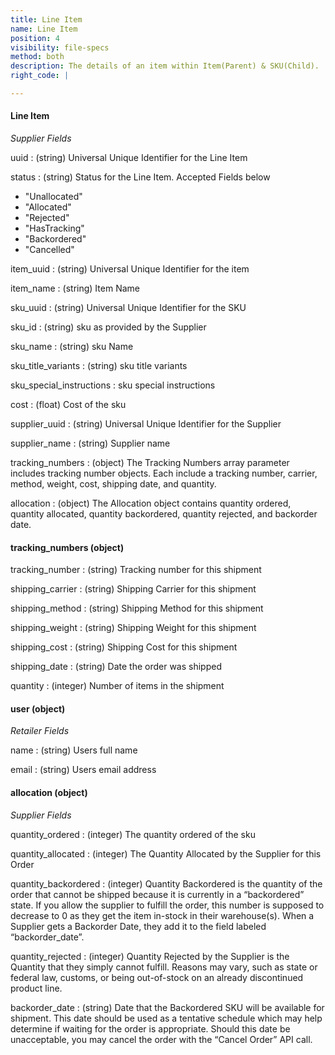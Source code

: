 ```yaml
---
title: Line Item
name: Line Item
position: 4
visibility: file-specs
method: both
description: The details of an item within Item(Parent) & SKU(Child).
right_code: |

---
```


#### Line Item
_Supplier Fields_

uuid
: (string) Universal Unique Identifier for the Line Item

status
: (string) Status for the Line Item. Accepted Fields below
- "Unallocated"
- "Allocated"
- "Rejected"
- "HasTracking"
- "Backordered"
- "Cancelled"

item_uuid
: (string) Universal Unique Identifier for the item

item_name
: (string) Item Name

sku_uuid
: (string) Universal Unique Identifier for the SKU

sku_id
: (string) sku as provided by the Supplier

sku_name
: (string) sku Name

sku_title_variants
: (string) sku title variants

sku_special_instructions
: sku special instructions

cost
: (float) Cost of the sku

supplier_uuid
: (string) Universal Unique Identifier for the Supplier

supplier_name
: (string) Supplier name

tracking_numbers
: (object) The Tracking Numbers array parameter includes tracking number objects. Each include a tracking number, carrier, method, weight, cost, shipping date, and quantity.

allocation
: (object) The Allocation object contains quantity ordered, quantity allocated, quantity backordered, quantity rejected, and backorder date.

#### tracking_numbers (object)

tracking_number
: (string) Tracking number for this shipment

shipping_carrier
: (string) Shipping Carrier for this shipment

shipping_method
: (string) Shipping Method for this shipment

shipping_weight
: (string) Shipping Weight for this shipment

shipping_cost
: (string) Shipping Cost for this shipment

shipping_date
: (string) Date the order was shipped

quantity
: (integer) Number of items in the shipment

#### user (object)
_Retailer Fields_

name
: (string) Users full name

email
: (string) Users email address

#### allocation (object)
_Supplier Fields_

quantity_ordered
: (integer) The quantity ordered of the sku

quantity_allocated
: (integer) The Quantity Allocated by the Supplier for this Order

quantity_backordered
: (integer) Quantity Backordered is the quantity of the order that cannot be shipped because it is currently in a “backordered” state. If you allow the supplier to fulfill the order, this number is supposed to decrease to 0 as they get the item in-stock in their warehouse(s). When a Supplier gets a Backorder Date, they add it to the field labeled “backorder_date”.

quantity_rejected
:  (integer) Quantity Rejected by the Supplier is the Quantity that they simply cannot fulfill. Reasons may vary, such as state or federal law, customs, or being out-of-stock on an already discontinued product line.

backorder_date
: (string) Date that the Backordered SKU will be available for shipment. This date should be used as a tentative schedule which may help determine if waiting for the order is appropriate. Should this date be unacceptable, you may cancel the order with the “Cancel Order” API call.
